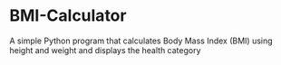 # BMI-Calculator
A simple Python program that calculates Body Mass Index (BMI) using height and weight and displays the health category
